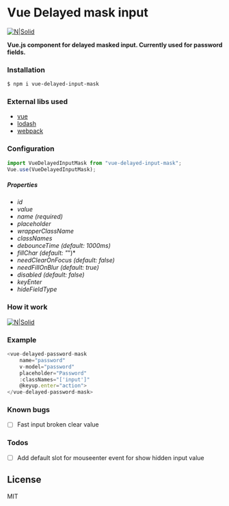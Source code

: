 # Vue Delayed mask input

[![N|Solid](http://careers.invento.by/wp-content/uploads/2018/02/logo.png)](http://invento-labs.com/)


**Vue.js component for delayed masked input. Currently used for password fields.**

### Installation
```sh
$ npm i vue-delayed-input-mask
```
### External libs used
* [vue]
* [lodash]
* [webpack]

### Configuration
```js
import VueDelayedInputMask from "vue-delayed-input-mask";
Vue.use(VueDelayedInputMask);
```
##### Properties
- *id*
- *value*
- *name (required)*
- *placeholder*
- *wrapperClassName*
- *classNames*
- *debounceTime (default: 1000ms)*
- *fillChar (default: "*")*
- *needClearOnFocus (default: false)*
- *needFillOnBlur (default: true)*
- *disabled (default: false)*
- *keyEnter*
- *hideFieldType*
### How it work
[![N|Solid](https://image.ibb.co/cOx6W9/example.gif)](https://image.ibb.co/cOx6W9/example.gif)

### Example
```js
<vue-delayed-password-mask
    name="password"
    v-model="password"
    placeholder="Password"
    :classNames="['input']"
    @keyup.enter="action">
</vue-delayed-password-mask>
```
### Known bugs

- [ ] Fast input broken clear value

### Todos
- [ ] Add default slot for mouseenter event for show hidden input value

License
----

MIT


[//]: # ()


   [vue-delayed-input-mask]: <https://github.com/jakekutsel/vue-delayed-input-mask>
   [lodash]: <https://lodash.com>
   [example]: https://github.com/jakekutsel/vue-delayed-input-mask/assets/example/example.gif
   [vue]: <https://vuejs.org/>
   [invento]: <http://invento-labs.com/>
   [webpack]: <https://webpack.js.org/>
